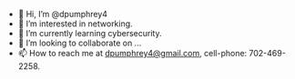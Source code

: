 - 👋 Hi, I’m @dpumphrey4
- 👀 I’m interested in networking.
- 🌱 I’m currently learning cybersecurity.
- 💞️ I’m looking to collaborate on ...
- 📫 How to reach me at dpumphrey4@gmail.com, cell-phone: 702-469-2258.

<!---
dpumphrey4/dpumphrey4 is a ✨ special ✨ repository because its `README.md` (this file) appears on your GitHub profile.
You can click the Preview link to take a look at your changes.
--->

